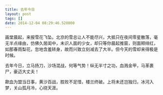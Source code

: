 ```yaml
---
title: 去年今日
layout: post
tags: []
date: 2014-12-04 08:29:46.528000
---
```

   画堂晨起，来报雪花飞坠。北京的雪总让人不能尽兴，大抵只在夜间零星散落，毫无半点缘由，仿佛久居闺中，未识人面的少女，却只等你晨起推窗，则面颊绯红，如那春雨梨花，忽地含羞转身，故而兴致立刻减去了大半。但今天的雪却来得极是时候。   

去年今日，立马扬刀，沙场混战，何等气势！纵无半寸之功，血溅金甲，马革裹尸，豪迈大丈夫！          

歃血为盟当日事，黄沙百战，胜败不足惜，楼兰终破。上将未还岂独归，冰河入梦，关山孤月冷，心绕天涯。  
   
   
